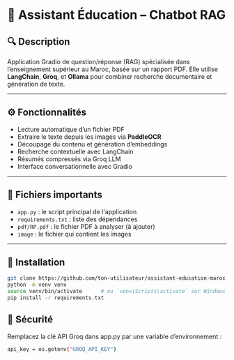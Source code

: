 # 📘 Assistant Éducation – Chatbot RAG

## <h2>🔍 Description</h2>

Application Gradio de question/réponse (RAG) spécialisée dans l’enseignement supérieur au Maroc, basée sur un rapport PDF. Elle utilise **LangChain**, **Groq**, et **Ollama** pour combiner recherche documentaire et génération de texte.

---

## <h2>⚙️ Fonctionnalités</h2>

- Lecture automatique d’un fichier PDF
- Extraire le texte depuis les images via <strong> PaddleOCR</strong>
- Découpage du contenu et génération d’embeddings
- Recherche contextuelle avec LangChain
- Résumés compressés via Groq LLM
- Interface conversationnelle avec Gradio

---

## <h2>📁 Fichiers importants</h2>

- `app.py` : le script principal de l'application
- `requirements.txt` : liste des dépendances
- `pdf/RP.pdf` : le fichier PDF à analyser (à ajouter)
- `image` : le fichier qui contient les images 

---

## <h2>🚀 Installation</h2>

```bash
git clone https://github.com/ton-utilisateur/assistant-education-maroc.git
python -m venv venv
source venv/bin/activate      # ou `venv\Scripts\activate` sur Windows
pip install -r requirements.txt

```
## <h2>🔐 Sécurité</h2>
Remplacez la clé API Groq dans app.py par une variable d’environnement :
```bash
api_key = os.getenv("GROQ_API_KEY")
```

